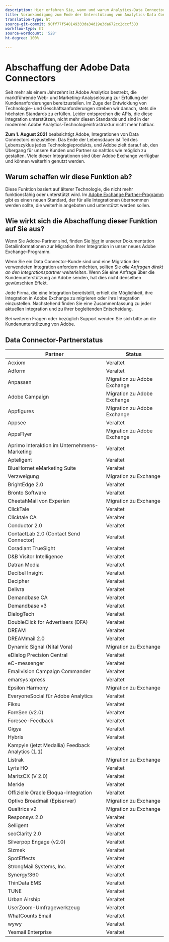 ```yaml
---
description: Hier erfahren Sie, wann und warum Analytics-Data Connectors nicht mehr unterstützt werden.
title: Vorankündigung zum Ende der Unterstützung von Analytics-Data Connectors
translation-type: ht
source-git-commit: 90ff77f548149333da34d19e3da672cc2dccf383
workflow-type: ht
source-wordcount: '528'
ht-degree: 100%

---
```



# Abschaffung der Adobe Data Connectors

Seit mehr als einem Jahrzehnt ist Adobe Analytics bestrebt, die marktführende Web- und Marketing-Analyselösung zur Erfüllung der Kundenanforderungen bereitzustellen. Im Zuge der Entwicklung von Technologie- und Geschäftsanforderungen streben wir danach, stets die höchsten Standards zu erfüllen. Leider entsprechen die APIs, die diese Integration unterstützen, nicht mehr diesen Standards und sind in der modernen Adobe Analytics-Technologieinfrastruktur nicht mehr haltbar.

**Zum 1. August 2021** beabsichtigt Adobe, Integrationen von Data Connectors einzustellen. Das Ende der Lebensdauer ist Teil des Lebenszyklus jedes Technologieprodukts, und Adobe zielt darauf ab, den Übergang für unsere Kunden und Partner so nahtlos wie möglich zu gestalten. Viele dieser Integrationen sind über Adobe Exchange verfügbar und können weiterhin genutzt werden.

## Warum schaffen wir diese Funktion ab?

Diese Funktion basiert auf älterer Technologie, die nicht mehr funktionsfähig oder unterstützt wird. Im [Adobe Exchange Partner-Programm](https://partners.adobe.com/exchangeprogram/experiencecloud) gibt es einen neuen Standard, der für alle Integrationen übernommen werden sollte, die weiterhin angeboten und unterstützt werden sollen.

## Wie wirkt sich die Abschaffung dieser Funktion auf Sie aus?

Wenn Sie Adobe-Partner sind, finden Sie [hier](https://adobeexchangeec.zendesk.com/hc/en-us/articles/360003867071-Adobe-Analytics-Integration-Tools) in unserer Dokumentation Detailinformationen zur Migration Ihrer Integration in unser neues Adobe Exchange-Programm.

Wenn Sie ein Data Connector-Kunde sind und eine Migration der verwendeten Integration anfordern möchten, sollten Sie *alle Anfragen direkt an den Integrationspartner weiterleiten*. Wenn Sie eine Anfrage über die Kundenunterstützung an Adobe senden, hat dies nicht denselben gewünschten Effekt.

Jede Firma, die eine Integration bereitstellt, erhielt die Möglichkeit, ihre Integration in Adobe Exchange zu migrieren oder ihre Integration einzustellen. Nachstehend finden Sie eine Zusammenfassung zu jeder aktuellen Integration und zu ihrer begleitenden Entscheidung.

Bei weiteren Fragen oder bezüglich Support wenden Sie sich bitte an die Kundenunterstützung von Adobe.

## Data Connector-Partnerstatus

| Partner | Status |
| --- | --- |
| Acxiom | Veraltet |
| Adform | Veraltet |
| Anpassen | Migration zu Adobe Exchange |
| Adobe Campaign | Migration zu Adobe Exchange |
| Appfigures | Migration zu Adobe Exchange |
| Appsee | Veraltet |
| AppsFlyer | Migration zu Adobe Exchange |
| Aprimo Interaktion im Unternehmens-Marketing | Veraltet |
| Apteligent | Veraltet |
| BlueHornet eMarketing Suite | Veraltet |
| Verzweigung | Migration zu Exchange |
| BrightEdge 2.0 | Veraltet |
| Bronto Software | Veraltet |
| CheetahMail von Experian | Migration zu Exchange |
| ClickTale | Veraltet |
| Clicktale CA | Veraltet |
| Conductor 2.0 | Veraltet |
| ContactLab 2.0 (Contact Send Connector) | Veraltet |
| Coradiant TrueSight | Veraltet |
| D&amp;B Visitor Intelligence | Veraltet |
| Datran Media | Veraltet |
| Decibel Insight | Veraltet |
| Decipher | Veraltet |
| Delivra | Veraltet |
| Demandbase CA | Veraltet |
| Demandbase v3 | Veraltet |
| DialogTech | Veraltet |
| DoubleClick for Advertisers (DFA) | Veraltet |
| DREAM | Veraltet |
| DREAMmail 2.0 | Veraltet |
| Dynamic Signal (Nital Vora) | Migration zu Exchange |
| eDialog Precision Central | Veraltet |
| eC-messenger | Veraltet |
| Emailvision Campaign Commander | Veraltet |
| emarsys xpress | Veraltet |
| Epsilon Harmony | Migration zu Exchange |
| EveryoneSocial für Adobe Analytics | Veraltet |
| Fiksu | Veraltet |
| ForeSee (v2.0) | Veraltet |
| Foresee-Feedback | Veraltet |
| Gigya | Veraltet |
| Hybris | Veraltet |
| Kampyle (jetzt Medallia) Feedback Analytics (1.1) | Veraltet |
| Listrak | Migration zu Exchange |
| Lyris HQ | Veraltet |
| MaritzCX (V 2.0) | Veraltet |
| Merkle | Veraltet |
| Offizielle Oracle Eloqua-Integration | Veraltet |
| Optivo Broadmail (Episerver) | Migration zu Exchange |
| Qualtrics v2 | Migration zu Exchange |
| Responsys 2.0 | Veraltet |
| Selligent | Veraltet |
| seoClarity 2.0 | Veraltet |
| Silverpop Engage (v2.0) | Veraltet |
| Sizmek | Veraltet |
| SpotEffects | Veraltet |
| StrongMail Systems, Inc. | Veraltet |
| Synergy!360 | Veraltet |
| ThinData EMS | Veraltet |
| TUNE | Veraltet |
| Urban Airship | Veraltet |
| UserZoom-Umfragewerkzeug | Veraltet |
| WhatCounts Email | Veraltet |
| wywy | Veraltet |
| Yesmail Enterprise | Veraltet |
